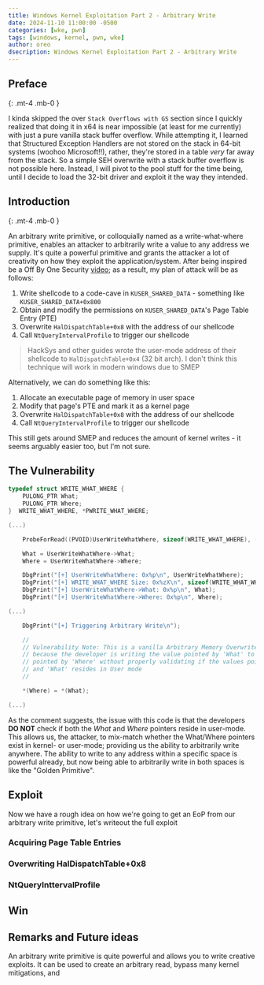 ```yaml
---
title: Windows Kernel Exploitation Part 2 - Arbitrary Write
date: 2024-11-10 11:00:00 -0500
categories: [wke, pwn]
tags: [windows, kernel, pwn, wke]
author: oreo
dsecription: Windows Kernel Exploitation Part 2 - Arbitrary Write
---
```


## Preface
{: .mt-4 .mb-0 }

I kinda skipped the over `Stack Overflows with GS` section since I quickly realized that doing it in x64 is near impossible (at least for me currently) with just a pure vanilla stack buffer overflow. While attempting it, I learned that Structured Exception Handlers are not stored on the stack in 64-bit systems (woohoo Microsoft!!), rather, they're stored in a table *very* far away from the stack. So a simple SEH overwrite with a stack buffer overflow is not possible here. Instead, I will pivot to the pool stuff for the time being, until I decide to load the 32-bit driver and exploit it the way they intended.

## Introduction
{: .mt-4 .mb-0 }

An arbitrary write primitive, or colloquially named as a write-what-where primitive, enables an attacker to arbitrarily write a value to any address we supply. It's quite a powerful primitive and grants the attacker a lot of creativity on how they exploit the application/system. After being inspired be a Off By One Security [video](https://www.youtube.com/watch?v=jWIkhg0Ufr4); as a result, my plan of attack will be as follows:

1. Write shellcode to a code-cave in `KUSER_SHARED_DATA` - something like `KUSER_SHARED_DATA+0x800`
2. Obtain and modify the permissions on `KUSER_SHARED_DATA`'s Page Table Entry (PTE)
3. Overwrite `HalDispatchTable+0x8` with the address of our shellcode
4. Call `NtQueryIntervalProfile` to trigger our shellcode

> HackSys and other guides wrote the user-mode address of their shellcode to `HalDispatchTable+0x4` (32 bit arch). I don't think this technique will work in modern windows due to SMEP

Alternatively, we can do something like this:

1. Allocate an executable page of memory in user space
2. Modify that page's PTE and mark it as a kernel page
3. Overwrite `HalDispatchTable+0x8` with the address of our shellcode
4. Call `NtQueryIntervalProfile` to trigger our shellcode

This still gets around SMEP and reduces the amount of kernel writes - it seems arguably easier too, but I'm not sure.

## The Vulnerability

```cpp
typedef struct WRITE_WHAT_WHERE {
    PULONG_PTR What;
    PULONG_PTR Where;
}  WRITE_WHAT_WHERE, *PWRITE_WHAT_WHERE;

(...)

    ProbeForRead((PVOID)UserWriteWhatWhere, sizeof(WRITE_WHAT_WHERE), (ULONG)__alignof(UCHAR));

    What = UserWriteWhatWhere->What;
    Where = UserWriteWhatWhere->Where;

    DbgPrint("[+] UserWriteWhatWhere: 0x%p\n", UserWriteWhatWhere);
    DbgPrint("[+] WRITE_WHAT_WHERE Size: 0x%zX\n", sizeof(WRITE_WHAT_WHERE));
    DbgPrint("[+] UserWriteWhatWhere->What: 0x%p\n", What);
    DbgPrint("[+] UserWriteWhatWhere->Where: 0x%p\n", Where);

(...)

    DbgPrint("[+] Triggering Arbitrary Write\n");

    //
    // Vulnerability Note: This is a vanilla Arbitrary Memory Overwrite vulnerability
    // because the developer is writing the value pointed by 'What' to memory location
    // pointed by 'Where' without properly validating if the values pointed by 'Where'
    // and 'What' resides in User mode
    //

    *(Where) = *(What);

(...)
```

As the comment suggests, the issue with this code is that the developers **DO NOT** check if both the *What* and *Where* pointers reside in user-mode. This allows us, the attacker, to mix-match whether the What/Where pointers exist in kernel- or user-mode; providing us the ability to arbitrarily write anywhere. The ability to write to any address within a specific space is powerful already, but now being able to arbitrarily write in both spaces is like the "Golden Primitive".

## Exploit

Now we have a rough idea on how we're going to get an EoP from our arbitrary write primitive, let's writeout the full exploit

### Acquiring Page Table Entries

### Overwriting HalDispatchTable+0x8

### NtQueryInttervalProfile

## Win

## Remarks and Future ideas

An arbitrary write primitive is quite powerful and allows you to write creative exploits. It can be used to create an arbitrary read, bypass many kernel mitigations, and